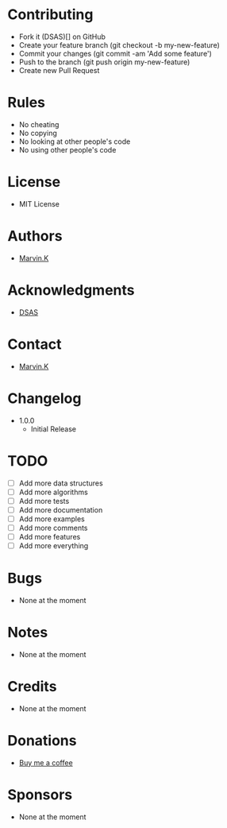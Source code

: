 # Contributing
- Fork it (DSAS)[] on GitHub
- Create your feature branch (git checkout -b my-new-feature)
- Commit your changes (git commit -am 'Add some feature')
- Push to the branch (git push origin my-new-feature)
- Create new Pull Request

# Rules
- No cheating
- No copying
- No looking at other people's code
- No using other people's code

# License
- MIT License

# Authors
- [Marvin.K](https://www.marvinbuge.tech)

# Acknowledgments
- [DSAS](-)

# Contact
- [Marvin.K](https://www.marvinbuge.tech)

# Changelog
- 1.0.0
  - Initial Release

# TODO
- [ ] Add more data structures
- [ ] Add more algorithms
- [ ] Add more tests
- [ ] Add more documentation
- [ ] Add more examples
- [ ] Add more comments
- [ ] Add more features
- [ ] Add more everything

# Bugs
- None at the moment

# Notes
- None at the moment

# Credits
- None at the moment

# Donations
- [Buy me a coffee](https://www.buymeacoffee.com/bugemarvin)

# Sponsors
- None at the moment
